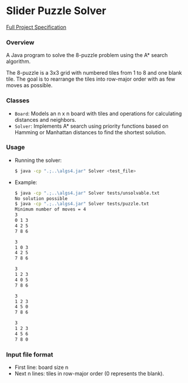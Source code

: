 # Slider Puzzle Solver

[Full Project Specification](https://coursera.cs.princeton.edu/algs4/assignments/8puzzle/specification.php)

### Overview
A Java program to solve the 8-puzzle problem using the A* search algorithm.

The 8-puzzle is a 3x3 grid with numbered tiles from 1 to 8 and one blank tile. The goal is to rearrange the tiles into row-major order with as few moves as possible. 

### Classes
- `Board`: Models an n x n board with tiles and operations for calculating distances and neighbors.
- `Solver`: Implements A* search using priority functions based on Hamming or Manhattan distances to find the shortest solution.

### Usage
- Running the solver:
    ```bash
    $ java -cp ".;..\algs4.jar" Solver <test_file>
    ```
- Example:
    ```bash
    $ java -cp ".;..\algs4.jar" Solver tests/unsolvable.txt
    No solution possible
    $ java -cp ".;..\algs4.jar" Solver tests/puzzle.txt
    Minimum number of moves = 4
    3
    0 1 3
    4 2 5
    7 8 6

    3
    1 0 3
    4 2 5
    7 8 6

    3
    1 2 3
    4 0 5
    7 8 6

    3
    1 2 3
    4 5 0
    7 8 6

    3
    1 2 3
    4 5 6
    7 8 0
    ```

### Input file format
- First line: board size n
- Next n lines: tiles in row-major order (0 represents the blank).